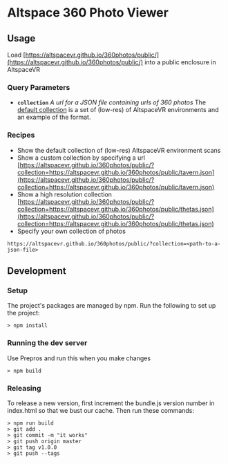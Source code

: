 # Altspace 360 Photo Viewer

## Usage
Load [https://altspacevr.github.io/360photos/public/](https://altspacevr.github.io/360photos/public/) into a public enclosure in AltspaceVR

### Query Parameters
- **`collection`** _A url for a JSON file containing urls of 360 photos_
  The [default collection](https://altspacevr.github.io/360photos/public/asvr.json) is a set of (low-res) of AltspaceVR environments and an example of the format.

### Recipes
- Show the default collection of (low-res) AltspaceVR environment scans [](https://altspacevr.github.io/360photos/public/)
- Show a custom collection by specifying a url [https://altspacevr.github.io/360photos/public/?collection=https://altspacevr.github.io/360photos/public/tavern.json](https://altspacevr.github.io/360photos/public/?collection=https://altspacevr.github.io/360photos/public/tavern.json)
- Show a high resolution collection [https://altspacevr.github.io/360photos/public/?collection=https://altspacevr.github.io/360photos/public/thetas.json](https://altspacevr.github.io/360photos/public/?collection=https://altspacevr.github.io/360photos/public/thetas.json)
- Specify your own collection of photos
```
https://altspacevr.github.io/360photos/public/?collection=<path-to-a-json-file>
```

## Development
### Setup
The project's packages are managed by npm. Run the following to set up the project:
```
> npm install
```

### Running the dev server
Use Prepros and run this when you make changes
```
> npm build
```

### Releasing
To release a new version, first increment the bundle.js version number in index.html so that we bust our cache.
Then run these commands:

```
> npm run build
> git add .
> git commit -m "it works"
> git push origin master
> git tag v1.0.0
> git push --tags
```
